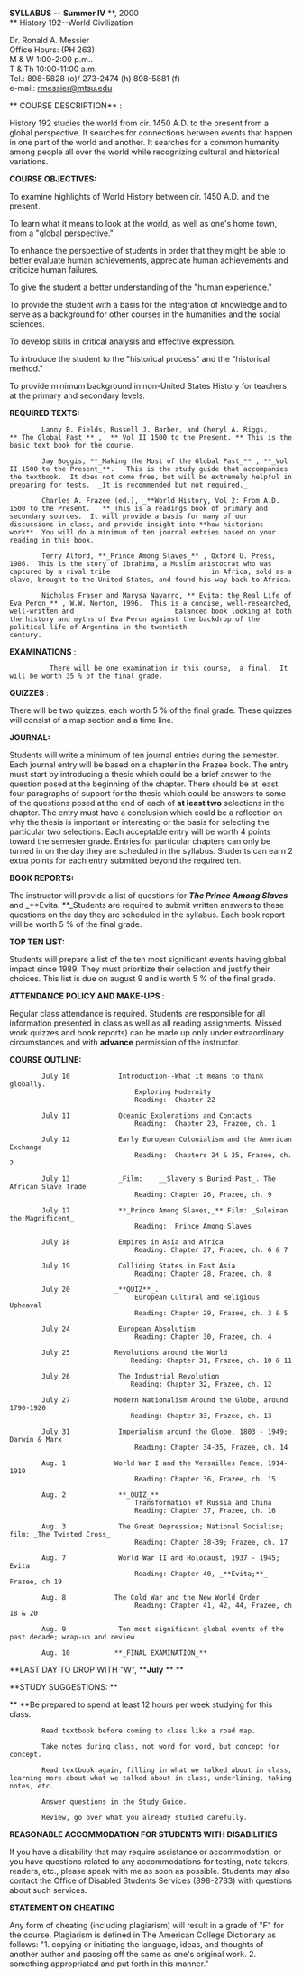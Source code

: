 **SYLLABUS** \-- **Summer IV** **, 2000  
** History 192--World Civilization

Dr. Ronald A. Messier  
Office Hours:  (PH 263)  
M  & W 1:00-2:00 p.m..  
T & Th 10:00-11:00 a.m.  
Tel.: 898-5828 (o)/ 273-2474 (h) 898-5881 (f)  
e-mail: rmessier@mtsu.edu

**  COURSE DESCRIPTION** :

 History 192 studies the world from cir. 1450 A.D. to the present from a
global  perspective.  It searches for connections between events that happen
in one part of the world and another.  It searches for a common humanity among
people all over the world while recognizing cultural and historical
variations.

  **COURSE OBJECTIVES:**

To examine highlights of World History between cir. 1450 A.D. and the present.

To learn what it means to look at the world, as well as one's home town,
from a "global perspective."

  To enhance the perspective of students in order that they might be able to
better evaluate human achievements, appreciate human achievements and
criticize human failures.

  To give the student a better understanding of the "human experience."

  To provide the student with a basis for the integration of knowledge and to
serve as a  background for other courses in the humanities and the social
sciences.

  To develop skills in critical analysis and effective expression.

  To introduce the student to the "historical process" and the "historical
method."

  To provide minimum background in non-United States History for teachers at
the primary and secondary levels.

  **REQUIRED TEXTS:**  

            Lanny B. Fields, Russell J. Barber, and Cheryl A. Riggs, **_The Global Past_** ,  **_Vol II 1500 to the Present._** This is the basic text book for the course.  

            Jay Boggis, **_Making the Most of the Global Past_** , **_Vol II 1500 to the Present_**.   This is the study guide that accompanies the textbook.  It does not come free, but will be extremely helpful in preparing for tests.  _It is recommended but not required._

            Charles A. Frazee (ed.), _**World History, Vol 2: From A.D. 1500 to the Present.   **_This is a readings book of primary and secondary sources.  It will provide a basis for many of our discussions in class, and provide insight into **how historians work**. You will do a minimum of ten journal entries based on your reading in this book.  

            Terry Alford, **_Prince Among Slaves_** , Oxford U. Press, 1986.  This is the story of Ibrahima, a Muslim aristocrat who was captured by a rival tribe                         in Africa, sold as a slave, brought to the United States, and found his way back to Africa. 

            Nicholas Fraser and Marysa Navarro, **_Evita: the Real Life of Eva Peron_** , W.W. Norton, 1996.  This is a concise, well-researched, well-written and                         balanced book looking at both the history and myths of Eva Peron against the backdrop of the political life of Argentina in the twentieth                         century.           

**EXAMINATIONS** :

              There will be one examination in this course,  a final.  It will be worth 35 % of the final grade. 

**QUIZZES** :

There will be two  quizzes, each worth 5 % of the final grade.  These quizzes
will consist of  a map section and a time line.

**JOURNAL:**  

Students will write a minimum of ten journal entries during the semester.
Each journal entry will be based on a chapter in the Frazee book.  The entry
must start by introducing a thesis which could be a brief answer to the
question posed at the beginning of the chapter.  There should be at least four
paragraphs of support for the thesis which could be answers to some of the
questions posed at the end of each of **at least two** selections in the
chapter.   The entry must have a conclusion which could be a reflection on why
the thesis is important or interesting or the basis for selecting the
particular two selections. Each acceptable entry will be worth 4 points toward
the semester grade.  Entries for particular chapters can only be turned in on
the day they are scheduled in the syllabus.  Students can earn 2 extra points
for each entry submitted beyond the required ten.

**BOOK REPORTS:**

The instructor will provide a list of questions for **_The Prince Among
Slaves_** and _**Evita.   **_Students are required to submit written answers
to these questions on the day they are scheduled in the syllabus.  Each book
report will be worth 5 % of the final grade.

**TOP TEN LIST:**

Students will prepare a list of the ten most significant events having global
impact since 1989.  They must prioritize their selection and justify their
choices.  This list is due on august 9 and is worth 5 % of the final grade.

**ATTENDANCE POLICY AND MAKE-UPS** :

Regular class attendance is required.  Students are responsible for all
information presented in class as well as all reading assignments.  Missed
work quizzes and book reports) can be made up only under extraordinary
circumstances and with **advance** permission of the instructor.  

  **COURSE OUTLINE:**  

            July 10            Introduction--What it means to think globally.  
                                   Exploring Modernity  
                                   Reading:  Chapter 22                                   

            July 11            Oceanic Explorations and Contacts  
                                   Reading:  Chapter 23, Frazee, ch. 1                                   

            July 12            Early European Colonialism and the American Exchange   
                                   Reading:  Chapters 24 & 25, Frazee, ch. 2 

            July 13            _Film:    __Slavery's Buried Past_. The African Slave Trade  
                                   Reading: Chapter 26, Frazee, ch. 9                                   

            July 17            **_Prince Among Slaves,_** Film: _Suleiman the Magnificent_  
                                   Reading: _Prince Among Slaves_  

            July 18            Empires in Asia and Africa  
                                   Reading: Chapter 27, Frazee, ch. 6 & 7 

            July 19            Colliding States in East Asia  
                                   Reading: Chapter 28, Frazee, ch. 8                                    

            July 20           _**QUIZ**_.   
                                   European Cultural and Religious Upheaval  
                                   Reading: Chapter 29, Frazee, ch. 3 & 5 

            July 24            European Absolutism  
                                   Reading: Chapter 30, Frazee, ch. 4

            July 25           Revolutions around the World  
                                  Reading: Chapter 31, Frazee, ch. 10 & 11 

            July 26            The Industrial Revolution  
                                  Reading: Chapter 32, Frazee, ch. 12 

            July 27           Modern Nationalism Around the Globe, around 1790-1920  
                                  Reading: Chapter 33, Frazee, ch. 13                                    

            July 31            Imperialism around the Globe, 1803 - 1949; Darwin & Marx  
                                   Reading: Chapter 34-35, Frazee, ch. 14  

            Aug. 1            World War I and the Versailles Peace, 1914-1919  
                                   Reading: Chapter 36, Frazee, ch. 15                                   

            Aug. 2             **_QUIZ_**  
                                   Transformation of Russia and China  
                                   Reading: Chapter 37, Frazee, ch. 16

            Aug. 3             The Great Depression; National Socialism; film: _The Twisted Cross_  
                                   Reading: Chapter 38-39; Frazee, ch. 17            

            Aug. 7             World War II and Holocaust, 1937 - 1945; Evita  
                                   Reading: Chapter 40, _**Evita;**_ Frazee, ch 19                                 

            Aug. 8            The Cold War and the New World Order  
                                   Reading: Chapter 41, 42, 44, Frazee, ch 18 & 20

            Aug. 9             Ten most significant global events of the past decade; wrap-up and review

            Aug. 10           **_FINAL EXAMINATION_**        

**LAST DAY TO DROP WITH "W",  ****July** **  **

**STUDY SUGGESTIONS:   **

**             **Be prepared to spend at least 12 hours per week studying for
this class.

            Read textbook before coming to class like a road map.

            Take notes during class, not word for word, but concept for concept.

            Read textbook again, filling in what we talked about in class, learning more about what we talked about in class, underlining, taking notes, etc.

            Answer questions in the Study Guide.

            Review, go over what you already studied carefully. 

**REASONABLE ACCOMMODATION FOR STUDENTS WITH DISABILITIES**  

If you have a disability that may require assistance or accommodation, or you
have questions related to any accommodations for testing, note takers,
readers, etc., please speak with me as soon as possible.  Students may also
contact the Office of Disabled Students Services (898-2783) with questions
about such services.

**STATEMENT ON CHEATING**  

Any form of cheating (including plagiarism) will result in a grade of "F" for
the course.  Plagiarism is defined in The American College Dictionary as
follows:  "1\. copying or initiating the language, ideas, and thoughts of
another author and passing off the same as one's original work.  2\. something
appropriated and put forth in this manner."





